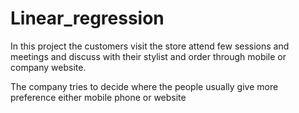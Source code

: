 # Linear_regression

In this project the customers visit the store attend few sessions and meetings and discuss with their stylist 
and order through mobile or company website.

The company tries to decide where the people usually give more preference either mobile phone or website
